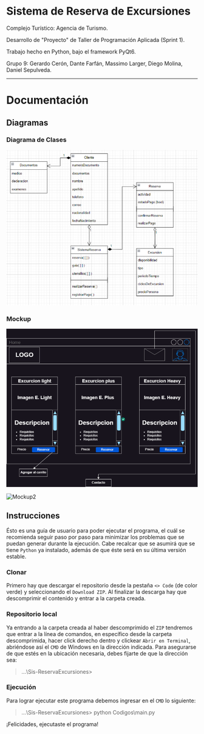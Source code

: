 # Sistema de Reserva de Excursiones
Complejo Turístico: Agencia de Turismo.

Desarrollo de "Proyecto" de Taller de Programación Aplicada (Sprint 1).

Trabajo hecho en Python, bajo el framework PyQt6.

Grupo 9: Gerardo Cerón, Dante Farfán, Massimo Larger, Diego Molina, Daniel Sepulveda.

---

# **Documentación**

## **Diagramas**

### **Diagrama de Clases**
![Diagrama de clases](Documentacion/excurcion.drawio.png)

### **Mockup**
![Mockup1](Documentacion/mockup-principal.png)

![Mockup2](Documentacion/Copia%20de%20MockupEnsayo-Página-2.png)


## **Instrucciones**
Ésto es una guía de usuario para poder ejecutar el programa, el cuál se recomienda seguir paso por paso para minimizar los problemas que se puedan generar durante la ejecución. Cabe recalcar que se asumirá que se tiene `Python` ya instalado, además de que éste será en su última versión estable.

### **Clonar**

Primero hay que descargar el repositorio desde la pestaña `<> Code` (de color verde) y seleccionando el `Download ZIP`. Al finalizar la descarga hay que descomprimir el contenido y entrar a la carpeta creada.

### **Repositorio local**

Ya entrando a la carpeta creada al haber descomprimido el `ZIP` tendremos que entrar a la línea de comandos, en específico desde la carpeta descomprimida, hacer click derecho dentro y clickear `Abrir en Terminal`, abriéndose así el `CMD` de Windows en la dirección indicada. Para asegurarse de que estés en la ubicación necesaria, debes fijarte de que la dirección sea:
> ...\Sis-ReservaExcursiones>

### **Ejecución**

Para lograr ejecutar este programa debemos ingresar en el `CMD` lo siguiente:
> ...\Sis-ReservaExcursiones> python Codigos\main.py

¡Felicidades, ejecutaste el programa!
